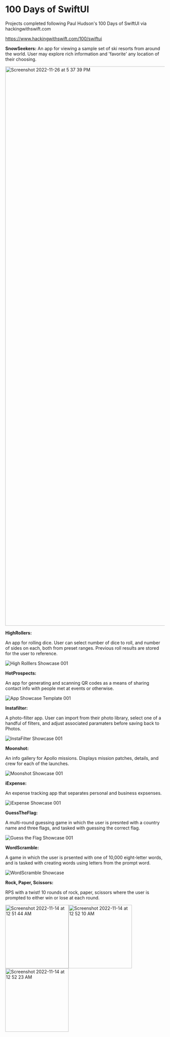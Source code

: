 # 100 Days of SwiftUI
Projects completed following Paul Hudson's 100 Days of SwiftUI via hackingwithswift.com

<url>https://www.hackingwithswift.com/100/swiftui</url>

<b>SnowSeekers:</b>
  An app for viewing a sample set of ski resorts from around the world. User may explore rich information and 'favorite' any location of their choosing.
  
<img width="1763" alt="Screenshot 2022-11-26 at 5 37 39 PM" src="https://user-images.githubusercontent.com/110639779/204111419-73892c42-25f8-48dd-b728-b154b13ac340.png">
  

<b>HighRollers:</b>

  An app for rolling dice. User can select number of dice to roll, and number of sides on each, both from preset ranges. Previous roll results are stored for the user to reference.
  
  ![High Rolllers Showcase 001](https://user-images.githubusercontent.com/110639779/210297144-ce1c033a-e3ad-4ac1-9242-506bfd16f9ab.jpeg)


<b>HotProspects:</b>

  An app for generating and scanning QR codes as a means of sharing contact info with people met at events or otherwise. 

![App Showcase Template 001](https://user-images.githubusercontent.com/110639779/210297912-c3a66a00-0a16-4fa8-a6cc-632da320ab68.jpeg)


<b>Instafilter:</b>

  A photo-filter app. User can import from their photo library, select one of a handful of filters, and adjust associated paramaters before saving back to Photos.
  
![InstaFilter Showcase 001](https://user-images.githubusercontent.com/110639779/210298995-1d902bbe-0a88-4b10-9665-1966f95bdff3.jpeg)


<b>Moonshot:</b>

  An info gallery for Apollo missions. Displays mission patches, details, and crew for each of the launches.
  
  ![Moonshot Showcase  001](https://user-images.githubusercontent.com/110639779/210299997-75b0ca5f-78ca-4f42-a30f-2361e4f6ea0d.jpeg)


<b>iExpense:</b>

  An expense tracking app that separates personal and business expsenses.
  
  ![iExpense Showcase 001](https://user-images.githubusercontent.com/110639779/210386010-43500478-69ea-4a95-aff6-cdb008da2f9e.jpeg)


<b>GuessTheFlag:</b>

  A multi-round guessing game in which the user is presnted with a country name and three flags, and tasked with guessing the correct flag.
  
  ![Guess the Flag Showcase 001](https://user-images.githubusercontent.com/110639779/210388639-3cfea02a-ff1e-4e1a-93dd-c6d20717311b.jpeg)

  
<b>WordScramble:</b>

  A game in which the user is prsented with one of 10,000 eight-letter words, and is tasked with creating words using letters from the prompt word.
  
 ![WordScramble Showcase](https://user-images.githubusercontent.com/110639779/210390618-b0513122-8198-4982-8d84-1aea28a678fc.jpeg)


<b>Rock, Paper, Scissors:</b>

  RPS with a twist! 10 rounds of rock, paper, scissors where the user is prompted to either win or lose at each round.
  
  
<img width="200" alt="Screenshot 2022-11-14 at 12 51 44 AM" src="https://user-images.githubusercontent.com/110639779/201585554-8e7a59cb-5f79-4edf-b5df-fc2d62ee531a.png"><img width="200" alt="Screenshot 2022-11-14 at 12 52 10 AM" src="https://user-images.githubusercontent.com/110639779/201585551-3a752b82-3bb8-4b87-a0fd-b4ab2c427cb7.png"><img width="200" alt="Screenshot 2022-11-14 at 12 52 23 AM" src="https://user-images.githubusercontent.com/110639779/201585541-31ec4c47-43dc-4b21-8884-02cf4b799b4c.png">


  


 


